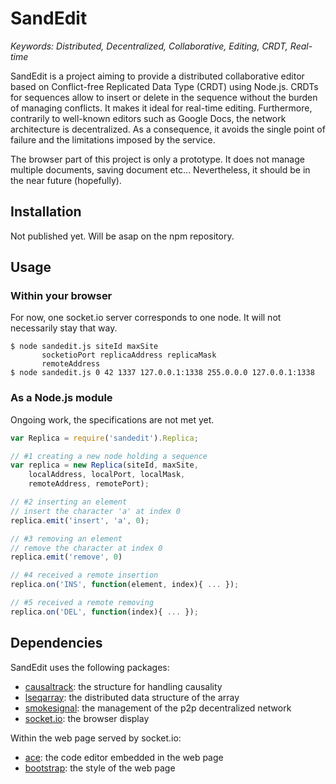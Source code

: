 # SandEdit

<i> Keywords: Distributed, Decentralized, Collaborative, Editing, CRDT, 
    Real-time </i>

SandEdit is a project aiming to provide a distributed collaborative editor
based on Conflict-free Replicated Data Type (CRDT) using Node.js. CRDTs for
sequences allow to insert or delete in the sequence without the burden of
managing conflicts. It makes it ideal for real-time editing. Furthermore,
contrarily to well-known editors such as Google Docs, the network architecture
is decentralized. As a consequence, it avoids the single point of failure and
the limitations imposed by the service.

The browser part of this project is only a prototype. It does not manage
multiple documents, saving document etc... Nevertheless, it should be in the
near future (hopefully).

## Installation

Not published yet. Will be asap on the npm repository.

## Usage

### Within your browser

For now, one socket.io server corresponds to one node. It will not necessarily
stay that way.

```
$ node sandedit.js siteId maxSite
       socketioPort replicaAddress replicaMask
       remoteAddress
$ node sandedit.js 0 42 1337 127.0.0.1:1338 255.0.0.0 127.0.0.1:1338
```

### As a Node.js module

Ongoing work, the specifications are not met yet.

```javascript
var Replica = require('sandedit').Replica;

// #1 creating a new node holding a sequence
var replica = new Replica(siteId, maxSite,
    localAddress, localPort, localMask,
    remoteAddress, remotePort);

// #2 inserting an element
// insert the character 'a' at index 0
replica.emit('insert', 'a', 0);

// #3 removing an element
// remove the character at index 0
replica.emit('remove', 0)

// #4 received a remote insertion
replica.on('INS', function(element, index){ ... });

// #5 received a remote removing
replica.on('DEL', function(index){ ... });
```

## Dependencies

SandEdit uses the following packages:
*    [causaltrack](https://github.com/Chat-Wane/CausalTrack):
     the structure for handling causality
*    [lseqarray](https://github.com/Chat-Wane/LSEQArray):
     the distributed data structure of the array
*    [smokesignal](https://github.com/marcelklehr/smokesignal):
     the management of the p2p decentralized network
*    [socket.io](https://github.com/LearnBoost/socket.io):
     the browser display

Within the web page served by socket.io:
*    [ace](https://github.com/ajaxorg/ace): the code editor embedded in the
     web page
*    [bootstrap](https://github.com/twbs/bootstrap): the style of the web page
